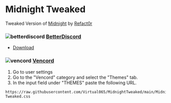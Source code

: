 # Midnight Tweaked
Tweaked Version of [Midnight](https://betterdiscord.app/theme/midnight) by [Refact0r](https://betterdiscord.app/developer/refact0r)

### ![betterdiscord](https://discord-extensions.github.io/assets/icons/betterdiscord.png) **[BetterDiscord](https://betterdiscord.app)**
- [Download](https://github.com/Virtual065/MidnightTweaked/releases/download/1.3/Midnight-Tweaked.css)

### ![vencord](https://discord-extensions.github.io/assets/icons/vencord.gif) **[Vencord](https://github.com/Vendicated/Vencord)**
1. Go to user settings
2. Go to the "Vencord" category and select the "Themes" tab.
3. In the input field under "THEMES" paste the following URL.
```
https://raw.githubusercontent.com/Virtual065/MidnightTweaked/main/Midnight-Tweaked.css
```
